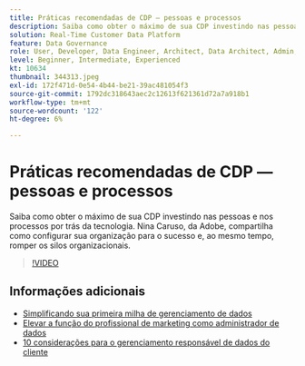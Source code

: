 ```yaml
---
title: Práticas recomendadas de CDP — pessoas e processos
description: Saiba como obter o máximo de sua CDP investindo nas pessoas e nos processos por trás da tecnologia. Nina Caruso do Adobe compartilha como configurar sua organização ... (as descrições devem ter entre 60 e 160 caracteres)
solution: Real-Time Customer Data Platform
feature: Data Governance
role: User, Developer, Data Engineer, Architect, Data Architect, Admin, Leader
level: Beginner, Intermediate, Experienced
kt: 10634
thumbnail: 344313.jpeg
exl-id: 172f471d-0e54-4b44-be21-39ac481054f3
source-git-commit: 1792dc318643aec2c12613f621361d72a7a918b1
workflow-type: tm+mt
source-wordcount: '122'
ht-degree: 6%

---
```


# Práticas recomendadas de CDP — pessoas e processos

Saiba como obter o máximo de sua CDP investindo nas pessoas e nos processos por trás da tecnologia. Nina Caruso, da Adobe, compartilha como configurar sua organização para o sucesso e, ao mesmo tempo, romper os silos organizacionais.

>[!VIDEO](https://video.tv.adobe.com/v/344313/?quality=12&learn=on)

## Informações adicionais 

* [Simplificando sua primeira milha de gerenciamento de dados](first-mile.md)
* [Elevar a função do profissional de marketing como administrador de dados](https://experienceleague.adobe.com/docs/platform-learn/tutorials/privacy/elevating-the-marketers-role-as-a-data-steward.html)
* [10 considerações para o gerenciamento responsável de dados do cliente](https://experienceleague.adobe.com/docs/platform-learn/tutorials/privacy/ten-considerations-for-responsible-customer-data-management.html)
